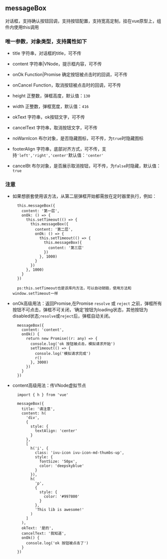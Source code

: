 ## messageBox

对话框，支持确认按钮回调，支持按钮配置，支持宽高定制，挂在vue原型上，组件内使用this调用

### 唯一参数，对象类型，支持属性如下

- title 字符串，对话框的title，可不传

- content 字符串|VNode，提示框内容，可不传

- onOk Function|Promise 确定按钮被点击时的回调，可不传

- onCancel Function，取消按钮被点击时的回调，可不传

- height 正整数，弹框高度，默认值：`130`

- width 正整数，弹框宽度，默认值：`416`

- okText 字符串，ok按钮文字，可不传

- cancelText 字符串，取消按钮文字，可不传

- noWarnIcon 布尔对象，是否隐藏图标，可不传，为`true`时隐藏图标

- footerAlign 字符串，底部对齐方式，可不传，支持`'left','right','center'`默认值：`'center'`

- cancelBt 布尔对象，是否展示取消按钮，可不传，为`false`时隐藏，默认值：`true`

### 注意

- 如果想嵌套使用该方法，从第二层弹框开始都需放在定时器里执行，例如：

  ```
    this.messageBox({
      content: '第一层',
      onOk: () => {
        this.setTimeout(() => {
          this.messageBox({
            content: '第二层',
            onOk: () => {
              this.setTimeout(() => {
                this.messageBox({
                  content: '第三层'
                })
              }, 1000)
            }
          })
        }, 1000)
      }
    })

    ps:this.setTimeout也是该库内方法，可以自动销毁，使用方法和window.setTimeout一样
  ```

- onOk高级用法：返回Promise,在Promise `resolve` 或 `reject` 之前，弹框所有按钮不可点击，弹框不可关闭，‘确定’按钮为loading状态，其他按钮为disabled状态;`resolve`或`reject`后，弹框自动关闭。
  ```
    messageBox({
      content: 'content',
      onOk() {
        return new Promise((r: any) => {
          console.log('ok 按钮被点击，模拟请求开始')
          setTimeout(() => {
            console.log('模拟请求完成')
            r()
          }, 3000)
        })
      }
    })
  ```
- content高级用法：传VNode虚拟节点

  ```
    import { h } from 'vue'

    messageBox({
      title: '请注意',
      content: h(
        'div',
        {
          style: {
            textAlign: 'center'
          }
        },
        [
          h('i', {
            class: 'ivu-icon ivu-icon-md-thumbs-up',
            style: {
              fontSize: '50px',
              color: 'deepskyblue'
            }
          }),
          h(
            'p',
            {
              style: {
                color: '#997800'
              }
            },
            'This lib is awesome!'
          )
        ]
      ),
      okText: '是的',
      cancelText: '我知道',
      onOk() {
        console.log('ok 按钮被点击了')
      }
    })
  ```
